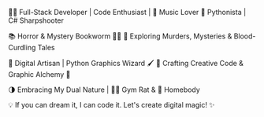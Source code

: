 👨‍💻 Full-Stack Developer | Code Enthusiast | 🎵 Music Lover 🐍 Pythonista | C# Sharpshooter

📚 Horror & Mystery Bookworm 🕵️‍♂️ 🔪 Exploring Murders, Mysteries & Blood-Curdling Tales

🔲 Digital Artisan | Python Graphics Wizard 🖌️ 📐 Crafting Creative Code & Graphic Alchemy 🎨

🌗 Embracing My Dual Nature | 🏋️‍♂️ Gym Rat & 🏡 Homebody

💡 If you can dream it, I can code it. Let's create digital magic! ✨

